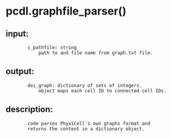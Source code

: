 # pcdl.graphfile_parser()


## input:
```
        s_pathfile: string
            path to and file name from graph.txt file.

```

## output:
```
        dei_graph: dictionary of sets of integers.
            object maps each cell ID to connected cell IDs.

```

## description:
```
        code parses PhysiCell's own graphs format and
        returns the content in a dictionary object.
    
```